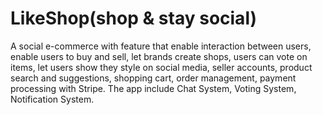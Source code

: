 # LikeShop(shop & stay social)
A social e-commerce with feature that enable interaction between users, enable users to buy and sell, let brands create shops, users can vote on items, let users show they style on social media, seller accounts, product search and suggestions, shopping cart, order management, payment processing with Stripe. The app include Chat System, Voting System, Notification System.
